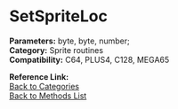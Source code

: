# SetSpriteLoc

**Parameters:** byte, byte, number;  
**Category:** Sprite routines  
**Compatibility:** C64, PLUS4, C128,  MEGA65  

**Reference Link:**  
[Back to Categories](../categories/sprite_routines.md)  
[Back to Methods List](../../SUMMARY.md)
